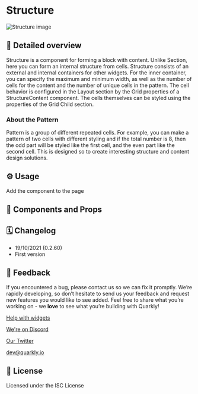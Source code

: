 # Structure

![Structure image](https://github.com/quarkly/widgets-help/raw/main/images/Structure.png)

## 📖 Detailed overview

Structure is a component for forming a block with content. Unlike Section, here you can
form an internal structure from cells. Structure consists of an external and internal
containers for other widgets. For the inner container, you can specify the maximum and
minimum width, as well as the number of cells for the content and the number of unique
cells in the pattern. The cell behavior is configured in the Layout section by the Grid
properties of a StructureContent component. The cells themselves can be styled using the
properties of the Grid Child section.

### About the Pattern

Pattern is a group of different repeated cells. For example, you can make a pattern of
two cells with different styling and if the total number is 8, then the odd part will
be styled like the first cell, and the even part like the second cell. This is designed
so to create interesting structure and content design solutions.

## ⚙️ Usage

Add the component to the page

## 🧩 Components and Props


## 🗓 Changelog

- 19/10/2021 (0.2.60)
- First version

## 📮 Feedback

If you encountered a bug, please contact us so we can fix it promptly. We’re rapidly developing, so don’t hesitate to send us your feedback and request new features you would like to see added. Feel free to share what you’re working on - we **love** to see what you’re building with Quarkly!

[Help with widgets](https://community.quarkly.io/c/requests/11)

[We're on Discord](https://discord.gg/SuF9vCMJGW)

[Our Twitter](https://twitter.com/quarklyapp)

[dev@quarkly.io](mailto:dev@quarkly.io)

## 📝 License

Licensed under the ISC License
